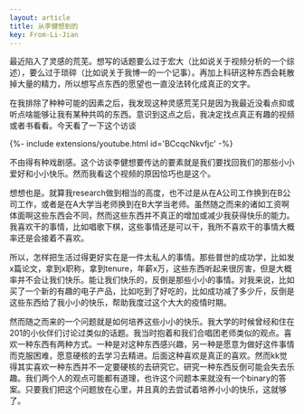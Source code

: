 ```yaml
---
layout: article
title: 从李健想到的
key: From-Li-Jian
---
```


最近陷入了灵感的荒芜。想写的话题要么过于宏大（比如说关于视频分析的一个综述），要么过于琐碎（比如说关于我博一的一个记事）。再加上科研这种东西会耗散掉大量的精力，所以想写点东西的愿望也一直没法转化成真正的文字。

在我排除了种种可能的因素之后，我发现这种灵感荒芜只是因为我最近没看点抑或听点啥能够让我有某种共鸣的东西。意识到这点之后，我决定找点真正有趣的视频或者书看看。今天看了一下这个访谈

<div>{%- include extensions/youtube.html id='BCcqcNkvfjc' -%}</div>

不由得有种戏剧感。这个访谈李健想要传达的要素就是我们要找回我们的那些小小爱好和小小快乐。然而我看这个视频的原因恰巧也是这个。

想想也是。就算我research做到相当的高度，也不过是从在A公司工作换到在B公司工作，或者是在A大学当老师换到在B大学当老师。虽然随之而来的诸如工资啊体面啊这些东西会不同，然而这些东西并不真正的增加或减少我获得快乐的能力。我喜欢干的事情，比如唱歌下棋，这些事情还是可以干，我所不喜欢干的事情大概率还是会接着不喜欢。

所以，怎样把生活过得更好实在是一件太私人的事情。那些普世的成功学，比如发x篇论文，拿到x职称，拿到tenure，年薪x万，这些东西听起来很厉害，但是大概率并不会让我们快乐。能让我们快乐的，反倒是那些小小的事情。对我来说，比如买了一个新的有趣的电子产品，比如吃到了好吃的，比如成功减了多少斤，反倒是这些东西给了我小小的快乐，帮助我度过这个大大的疫情时期。

然而随之而来的一个问题就是如何培养这些小小的快乐。我大学的时候曾经和住在201的小伙伴们讨论过类似的话题。我当时抱着和我们合唱团老师类似的观点。喜欢一种东西有两种方式。一种是对这种东西感兴趣，另一种是愿意为做好这件事情而克服困难，愿意硬核的去学习去精进。后面这种喜欢是真正的喜欢。然而kk觉得其实喜欢一种东西并不一定要硬核的去研究它。研究一种东西反倒可能会失去乐趣。我们两个人的观点可能都有道理，也许这个问题本来就没有一个binary的答案。只要我们把这个问题放在心里，并且真的去尝试着培养小小的快乐，这就够了。
